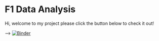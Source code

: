 # F1 Data Analysis

Hi, welcome to my project please click the button below to check it out!

-->
[![Binder](https://mybinder.org/badge_logo.svg)](https://mybinder.org/v2/gh/HunterSprigings/f1_data_analysis/main?urlpath=voila%2Frender%2Ff1_data_analysis_final.ipynb)
